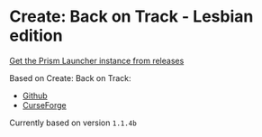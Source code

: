 # Create: Back on Track - Lesbian edition

[Get the Prism Launcher instance from releases](https://github.com/Octelly/cbot-le/releases)

Based on Create: Back on Track:
- [Github](https://github.com/hadron13/Back-On-Track)
- [CurseForge](https://www.curseforge.com/minecraft/modpacks/create-back-on-track)

Currently based on version ``1.1.4b``
